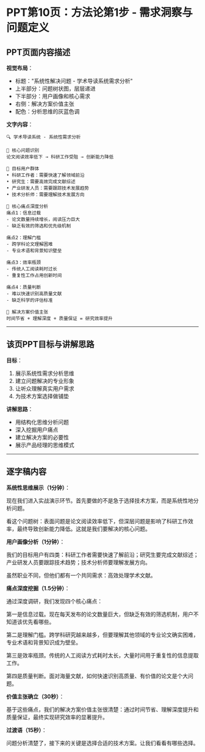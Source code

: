 # PPT第10页：方法论第1步 - 需求洞察与问题定义

## PPT页面内容描述

**视觉布局**：
- 标题："系统性解决问题 - 学术导读系统需求分析"
- 上半部分：问题树状图，层层递进
- 下半部分：用户画像和核心需求
- 右侧：解决方案价值主张
- 配色：分析思维的灰蓝色调

**文字内容**：
```
🔍 学术导读系统 - 系统性需求分析

📖 核心问题识别
论文阅读效率低下 → 科研工作受阻 → 创新能力降低

🎯 目标用户群体
• 科研工作者：需要快速了解领域前沿
• 研究生：需要高效完成文献综述  
• 产业研发人员：需要跟踪技术发展趋势
• 技术分析师：需要理解技术发展方向

💭 核心痛点深度分析
痛点1：信息过载
- 论文数量持续增长，阅读压力巨大
- 缺乏有效的筛选和优先级机制

痛点2：理解门槛  
- 跨学科论文理解困难
- 专业术语和背景知识壁垒

痛点3：效率瓶颈
- 传统人工阅读耗时过长
- 重复性工作占用创新时间

痛点4：质量判断
- 难以快速识别高质量文献
- 缺乏科学的评估标准

🎯 解决方案价值主张
时间节省 + 理解深度 + 质量保证 = 研究效率提升
```

---

## 该页PPT目标与讲解思路

**目标**：
1. 展示系统性需求分析思维
2. 建立问题解决的专业形象
3. 让听众理解真实用户需求
4. 为技术方案选择做铺垫

**讲解思路**：
- 用结构化思维分析问题
- 深入挖掘用户痛点
- 建立解决方案的必要性
- 展示产品经理的思维模式

---

## 逐字稿内容

**系统性思维展示（1分钟）**：

现在我们进入实战演示环节。首先要做的不是急于选择技术方案，而是系统性地分析问题。

看这个问题树：表面问题是论文阅读效率低下，但深层问题是影响了科研工作效率，最终导致创新能力降低。这就是我们要解决的核心问题。

**用户画像分析（1分钟）**：

我们的目标用户有四类：科研工作者需要快速了解前沿；研究生要完成文献综述；产业研发人员要跟踪技术趋势；技术分析师要理解发展方向。

虽然职业不同，但他们都有一个共同需求：高效处理学术文献。

**痛点深度挖掘（1.5分钟）**：

通过深度调研，我们发现四个核心痛点：

第一是信息过载。现在每天发布的论文数量巨大，但缺乏有效的筛选机制，用户不知道该优先看哪些。

第二是理解门槛。跨学科研究越来越多，但要理解其他领域的专业论文确实困难，专业术语和背景知识成为壁垒。

第三是效率瓶颈。传统的人工阅读方式耗时太长，大量时间用于重复性的信息提取工作。

第四是质量判断。面对海量文献，如何快速识别高质量、有价值的论文是个大问题。

**价值主张确立（30秒）**：

基于这些痛点，我们的解决方案价值主张很清楚：通过时间节省、理解深度提升和质量保证，最终实现研究效率的显著提升。

**过渡语（15秒）**：

问题分析清楚了，接下来的关键是选择合适的技术方案。让我们看看有哪些选择。 